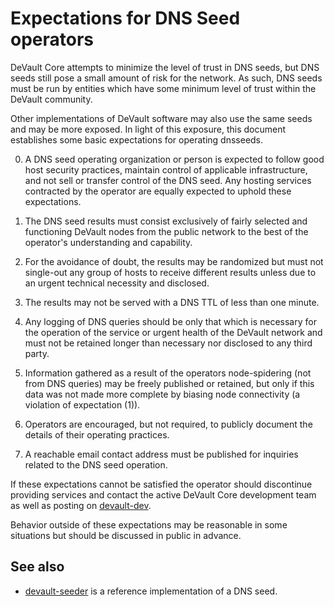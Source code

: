 Expectations for DNS Seed operators
====================================

DeVault Core attempts to minimize the level of trust in DNS seeds,
but DNS seeds still pose a small amount of risk for the network.
As such, DNS seeds must be run by entities which have some minimum
level of trust within the DeVault community.

Other implementations of DeVault software may also use the same
seeds and may be more exposed. In light of this exposure, this
document establishes some basic expectations for operating dnsseeds.

0. A DNS seed operating organization or person is expected to follow good
host security practices, maintain control of applicable infrastructure,
and not sell or transfer control of the DNS seed. Any hosting services
contracted by the operator are equally expected to uphold these expectations.

1. The DNS seed results must consist exclusively of fairly selected and
functioning DeVault nodes from the public network to the best of the
operator's understanding and capability.

2. For the avoidance of doubt, the results may be randomized but must not
single-out any group of hosts to receive different results unless due to an
urgent technical necessity and disclosed.

3. The results may not be served with a DNS TTL of less than one minute.

4. Any logging of DNS queries should be only that which is necessary
for the operation of the service or urgent health of the DeVault
network and must not be retained longer than necessary nor disclosed
to any third party.

5. Information gathered as a result of the operators node-spidering
(not from DNS queries) may be freely published or retained, but only
if this data was not made more complete by biasing node connectivity
(a violation of expectation (1)).

6. Operators are encouraged, but not required, to publicly document the
details of their operating practices.

7. A reachable email contact address must be published for inquiries
related to the DNS seed operation.

If these expectations cannot be satisfied the operator should
discontinue providing services and contact the active DeVault
Core development team as well as posting on
[devault-dev](https://lists.linuxfoundation.org/mailman/listinfo/devault-dev).

Behavior outside of these expectations may be reasonable in some
situations but should be discussed in public in advance.

See also
----------
- [devault-seeder](https://github.com/sipa/devault-seeder) is a reference implementation of a DNS seed.
